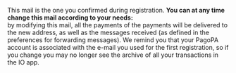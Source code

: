 This mail is the one you confirmed during registration.
**You can at any time change this mail according to your needs:**  
by modifying this mail, all the payments of the payments will be delivered to the new address, as well as the messages received (as defined in the preferences for forwarding messages).
We remind you that your PagoPA account is associated with the e-mail you used for the first registration, so if you change you may no longer see the archive of all your transactions in the IO app. 

